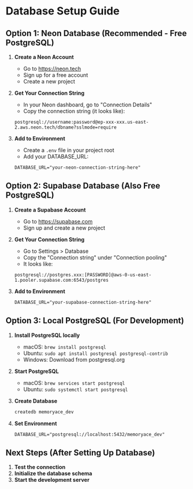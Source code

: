 # Database Setup Guide

## Option 1: Neon Database (Recommended - Free PostgreSQL)

1. **Create a Neon Account**
   - Go to https://neon.tech
   - Sign up for a free account
   - Create a new project

2. **Get Your Connection String**
   - In your Neon dashboard, go to "Connection Details"
   - Copy the connection string (it looks like):
   ```
   postgresql://username:password@ep-xxx-xxx.us-east-2.aws.neon.tech/dbname?sslmode=require
   ```

3. **Add to Environment**
   - Create a `.env` file in your project root
   - Add your DATABASE_URL:
   ```
   DATABASE_URL="your-neon-connection-string-here"
   ```

## Option 2: Supabase Database (Also Free PostgreSQL)

1. **Create a Supabase Account**
   - Go to https://supabase.com
   - Sign up and create a new project

2. **Get Your Connection String**
   - Go to Settings > Database
   - Copy the "Connection string" under "Connection pooling"
   - It looks like:
   ```
   postgresql://postgres.xxx:[PASSWORD]@aws-0-us-east-1.pooler.supabase.com:6543/postgres
   ```

3. **Add to Environment**
   ```
   DATABASE_URL="your-supabase-connection-string-here"
   ```

## Option 3: Local PostgreSQL (For Development)

1. **Install PostgreSQL locally**
   - macOS: `brew install postgresql`
   - Ubuntu: `sudo apt install postgresql postgresql-contrib`
   - Windows: Download from postgresql.org

2. **Start PostgreSQL**
   - macOS: `brew services start postgresql`
   - Ubuntu: `sudo systemctl start postgresql`

3. **Create Database**
   ```bash
   createdb memoryace_dev
   ```

4. **Set Environment**
   ```
   DATABASE_URL="postgresql://localhost:5432/memoryace_dev"
   ```

## Next Steps (After Setting Up Database)

1. **Test the connection**
2. **Initialize the database schema**
3. **Start the development server**